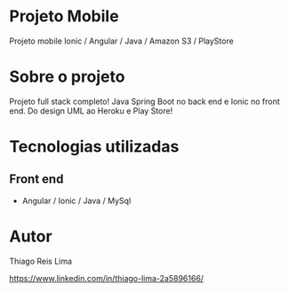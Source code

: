 # Projeto Mobile
  Projeto mobile Ionic / Angular / Java / Amazon S3 / PlayStore

# Sobre o projeto

Projeto full stack completo! Java Spring Boot no back end e Ionic no front end. Do design UML ao Heroku e Play Store!

# Tecnologias utilizadas

## Front end
- Angular / Ionic / Java / MySql 

# Autor

Thiago Reis Lima

https://www.linkedin.com/in/thiago-lima-2a5896166/
